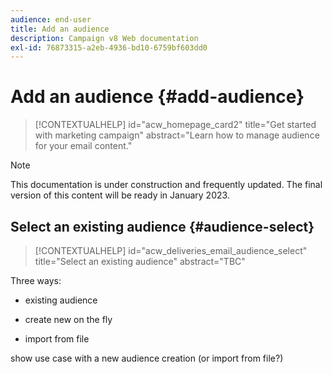 ```yaml
---
audience: end-user
title: Add an audience
description: Campaign v8 Web documentation
exl-id: 76873315-a2eb-4936-bd10-6759bf603dd0
---
```

# Add an audience {#add-audience}

>[!CONTEXTUALHELP]
>id="acw_homepage_card2"
>title="Get started with marketing campaign"
>abstract="Learn how to manage audience for your email content."

>[!NOTE]
>
>This documentation is under construction and frequently updated. The final version of this content will be ready in January 2023.

<!--
Audience only created for the delivery, not available later-->

## Select an existing audience {#audience-select}

>[!CONTEXTUALHELP]
>id="acw_deliveries_email_audience_select"
>title="Select an existing audience"
>abstract="TBC"

Three ways:
* existing audience
<!--
Campaign or AEP Audiences
-->
* create new on the fly
<!--
query like AEP segment builder (same component with campaign data)
-->
* import from file

show use case with a new audience creation (or import from file?)

<!--
control groups like acc: exract, random, based on attribute
-->
